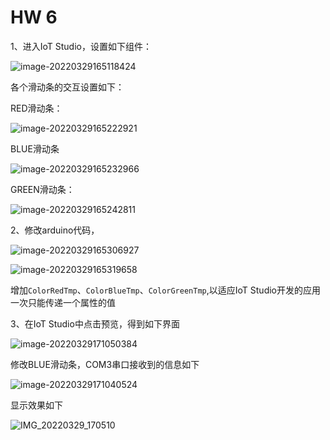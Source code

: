 # HW 6

1、进入IoT Studio，设置如下组件：

![image-20220329165118424](HW6.assets/image-20220329165118424.png)

各个滑动条的交互设置如下：

RED滑动条：

![image-20220329165222921](HW6.assets/image-20220329165222921.png)

BLUE滑动条

![image-20220329165232966](HW6.assets/image-20220329165232966.png)

GREEN滑动条：

![image-20220329165242811](HW6.assets/image-20220329165242811.png)

2、修改arduino代码，

![image-20220329165306927](HW6.assets/image-20220329165306927.png)

![image-20220329165319658](HW6.assets/image-20220329165319658.png)

增加`ColorRedTmp`、`ColorBlueTmp`、`ColorGreenTmp`,以适应IoT Studio开发的应用一次只能传递一个属性的值

3、在IoT Studio中点击预览，得到如下界面

![image-20220329171050384](HW6.assets/image-20220329171050384.png)

修改BLUE滑动条，COM3串口接收到的信息如下

![image-20220329171040524](HW6.assets/image-20220329171040524.png)

显示效果如下

![IMG_20220329_170510](HW6.assets/IMG_20220329_170510.jpg)

